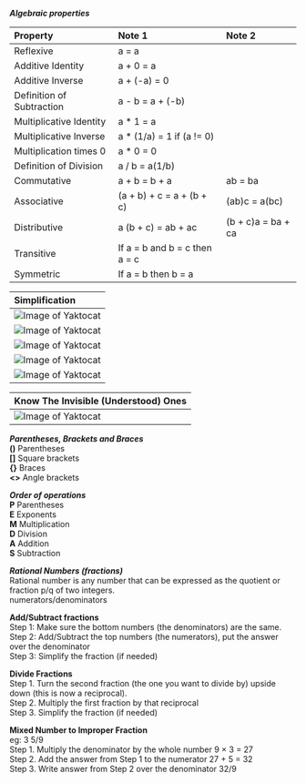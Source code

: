 ___Algebraic properties___  

| Property          | Note 1           |Note 2    |  
|:----------------- |:---------------- |:-------- |  
| Reflexive         | a = a            |          |  
| Additive Identity | a + 0 = a        |          |  
| Additive Inverse  | a + (-a) = 0     |          |  
| Definition of Subtraction | a - b = a + (-b) | |  
| Multiplicative Identity | a * 1 = a | |  
| Multiplicative Inverse | a * (1/a) = 1 if (a != 0) | |  
| Multiplication times 0 | a * 0 = 0 | |  
| Definition of Division | a / b = a(1/b) | |   
| Commutative       | a + b = b + a    | ab = ba  |  
| Associative       | (a + b) + c = a + (b + c) | (ab)c = a(bc) | |  
| Distributive      | a (b + c) = ab + ac | (b + c)a = ba + ca | |  
| Transitive        | If a = b and b = c then a = c | |  
| Symmetric        | If a = b then b = a | |  

| Simplification    |
|:----------------- |
|![Image of Yaktocat](https://github.com/amroibrahim/Notes/blob/master/Images/Algebra/xaxb.png) |
|![Image of Yaktocat](https://github.com/amroibrahim/Notes/blob/master/Images/Algebra/xaya.png) |
|![Image of Yaktocat](https://github.com/amroibrahim/Notes/blob/master/Images/Algebra/xab.png) |
|![Image of Yaktocat](https://github.com/amroibrahim/Notes/blob/master/Images/Algebra/x-a.png) |
|![Image of Yaktocat](https://github.com/amroibrahim/Notes/blob/master/Images/Algebra/xa-b.png) |

| Know The Invisible (Understood) Ones    |
|:----------------- |
|![Image of Yaktocat](https://github.com/amroibrahim/Notes/blob/master/Images/Algebra/UnderstoodOnes.png) |

___Parentheses, Brackets and Braces___  
**()** Parentheses  
**[]** Square brackets  
**{}** Braces  
**<>** Angle brackets  

___Order of operations___  
**P** Parentheses  
**E** Exponents  
**M** Multiplication  
**D** Division  
**A** Addition  
**S** Subtraction  

___Rational Numbers (fractions)___  
Rational number is any number that can be expressed as the quotient or fraction p/q of two integers.  
numerators/denominators  
  
__Add/Subtract fractions__  
Step 1: Make sure the bottom numbers (the denominators) are the same.  
Step 2: Add/Subtract the top numbers (the numerators), put the answer over the denominator  
Step 3: Simplify the fraction (if needed)  

__Divide Fractions__  
Step 1. Turn the second fraction (the one you want to divide by) upside down (this is now a reciprocal).  
Step 2. Multiply the first fraction by that reciprocal  
Step 3. Simplify the fraction (if needed)  

__Mixed Number to Improper Fraction__  
eg: 3 5/9  
Step 1. Multiply the denominator by the whole number 9 × 3 = 27  
Step 2. Add the answer from Step 1 to the numerator 27 + 5 = 32  
Step 3. Write answer from Step 2 over the denominator 32/9  
